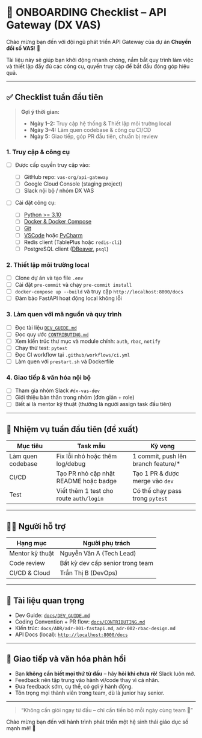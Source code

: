 # 🧭 ONBOARDING Checklist – API Gateway (DX VAS)

Chào mừng bạn đến với đội ngũ phát triển API Gateway của dự án **Chuyển đổi số VAS**! 🎉

Tài liệu này sẽ giúp bạn khởi động nhanh chóng, nắm bắt quy trình làm việc và thiết lập đầy đủ các công cụ, quyền truy cập để bắt đầu đóng góp hiệu quả.

---

## ✅ Checklist tuần đầu tiên

> **Gợi ý thời gian:**
>
> * **Ngày 1–2:** Truy cập hệ thống & Thiết lập môi trường local
> * **Ngày 3–4:** Làm quen codebase & công cụ CI/CD
> * **Ngày 5:** Giao tiếp, góp PR đầu tiên, chuẩn bị review

### 1. Truy cập & công cụ

* [ ] Được cấp quyền truy cập vào:

  * [ ] GitHub repo: `vas-org/api-gateway`
  * [ ] Google Cloud Console (staging project)
  * [ ] Slack nội bộ / nhóm DX VAS
* [ ] Cài đặt công cụ:

  * [ ] [Python >= 3.10](https://www.python.org/downloads/)
  * [ ] [Docker & Docker Compose](https://www.docker.com/products/docker-desktop/)
  * [ ] [Git](https://git-scm.com/)
  * [ ] [VSCode](https://code.visualstudio.com/) hoặc [PyCharm](https://www.jetbrains.com/pycharm/)
  * [ ] Redis client (TablePlus hoặc `redis-cli`)
  * [ ] PostgreSQL client ([DBeaver](https://dbeaver.io/), `psql`)

### 2. Thiết lập môi trường local

* [ ] Clone dự án và tạo file `.env`
* [ ] Cài đặt `pre-commit` và chạy `pre-commit install`
* [ ] `docker-compose up --build` và truy cập `http://localhost:8000/docs`
* [ ] Đảm bảo FastAPI hoạt động local không lỗi

### 3. Làm quen với mã nguồn và quy trình

* [ ] Đọc tài liệu [`DEV_GUIDE.md`](./DEV_GUIDE.md)
* [ ] Đọc quy ước [`CONTRIBUTING.md`](./CONTRIBUTING.md)
* [ ] Xem kiến trúc thư mục và module chính: `auth`, `rbac`, `notify`
* [ ] Chạy thử test: `pytest`
* [ ] Đọc CI workflow tại `.github/workflows/ci.yml`
* [ ] Làm quen với `prestart.sh` và Dockerfile

### 4. Giao tiếp & văn hóa nội bộ

* [ ] Tham gia nhóm Slack `#dx-vas-dev`
* [ ] Giới thiệu bản thân trong nhóm (đơn giản + role)
* [ ] Biết ai là mentor kỹ thuật (thường là người assign task đầu tiên)

---

## 🚧 Nhiệm vụ tuần đầu tiên (đề xuất)

| Mục tiêu          | Task mẫu                                | Kỳ vọng                              |
| ----------------- | --------------------------------------- | ------------------------------------ |
| Làm quen codebase | Fix lỗi nhỏ hoặc thêm log/debug         | 1 commit, push lên branch feature/\* |
| CI/CD             | Tạo PR nhỏ cập nhật README hoặc badge   | Tạo 1 PR & được merge vào `dev`      |
| Test              | Viết thêm 1 test cho route `auth/login` | Có thể chạy pass trong `pytest`      |

---

## 🧑‍🏫 Người hỗ trợ

| Hạng mục        | Người phụ trách                  |
| --------------- | -------------------------------- |
| Mentor kỹ thuật | Nguyễn Văn A (Tech Lead)         |
| Code review     | Bất kỳ dev cấp senior trong team |
| CI/CD & Cloud   | Trần Thị B (DevOps)              |

---

## 📎 Tài liệu quan trọng

* Dev Guide: [`docs/DEV_GUIDE.md`](./DEV_GUIDE.md)
* Coding Convention + PR flow: [`docs/CONTRIBUTING.md`](./CONTRIBUTING.md)
* Kiến trúc: `docs/ADR/adr-001-fastapi.md`, `adr-002-rbac-design.md`
* API Docs (local): [`http://localhost:8000/docs`](http://localhost:8000/docs)

---

## 💬 Giao tiếp và văn hóa phản hồi

* Bạn **không cần biết mọi thứ từ đầu** – hãy **hỏi khi chưa rõ**! Slack luôn mở.
* Feedback nên tập trung vào hành vi/code thay vì cá nhân.
* Đưa feedback sớm, cụ thể, có gợi ý hành động.
* Tôn trọng mọi thành viên trong team, dù là junior hay senior.

---

> “Không cần giỏi ngay từ đầu – chỉ cần tiến bộ mỗi ngày cùng team 💪”

Chào mừng bạn đến với hành trình phát triển một hệ sinh thái giáo dục số mạnh mẽ! 🧡

